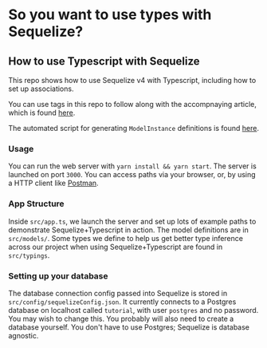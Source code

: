 # So you want to use types with Sequelize?

## How to use Typescript with Sequelize

This repo shows how to use Sequelize v4 with Typescript, including how to set up associations.

You can use tags in this repo to follow along with the accompnaying article, which is found [here](https://github.com/ahmerb/typescript-sequelize-article).

The automated script for generating `ModelInstance` definitions is found [here](https://github.com/ahmerb/sequelize-typescript-associations).

### Usage

You can run the web server with `yarn install && yarn start`. The server is launched on port `3000`. You can access paths via your browser, or, by using a HTTP client like [Postman](https://www.getpostman.com/).

### App Structure

Inside `src/app.ts`, we launch the server and set up lots of example paths to demonstrate Sequelize+Typescript in action. The model definitions are in `src/models/`. Some types we define to help us get better type inference across our project when using Sequelize+Typescript are found in `src/typings`.

### Setting up your database

The database connection config passed into Sequelize is stored in `src/config/sequelizeConfig.json`. It currently connects to a Postgres database on localhost called `tutorial`, with user `postgres` and no password. You may wish to change this. You probably will also need to create a database yourself. You don't have to use Postgres; Sequelize is database agnostic.
